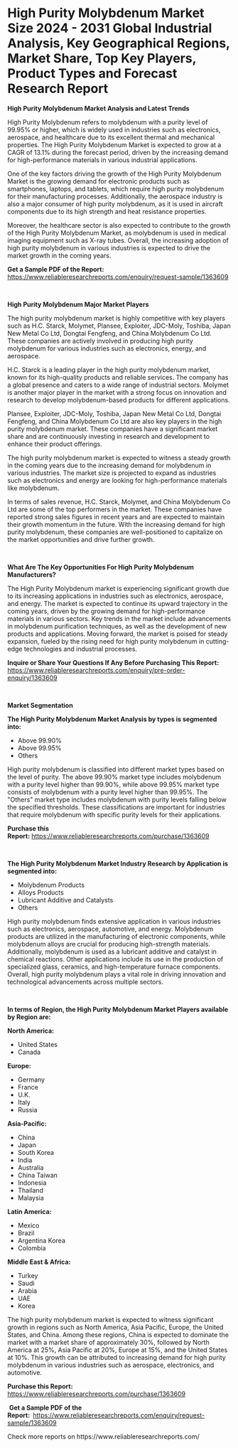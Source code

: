 <p><h1>High Purity Molybdenum Market Size 2024 - 2031 Global Industrial Analysis, Key Geographical Regions, Market Share, Top Key Players, Product Types and Forecast Research Report</h1></p><p><strong>High Purity Molybdenum Market Analysis and Latest Trends</strong></p>
<p><p>High Purity Molybdenum refers to molybdenum with a purity level of 99.95% or higher, which is widely used in industries such as electronics, aerospace, and healthcare due to its excellent thermal and mechanical properties. The High Purity Molybdenum Market is expected to grow at a CAGR of 13.1% during the forecast period, driven by the increasing demand for high-performance materials in various industrial applications.</p><p>One of the key factors driving the growth of the High Purity Molybdenum Market is the growing demand for electronic products such as smartphones, laptops, and tablets, which require high purity molybdenum for their manufacturing processes. Additionally, the aerospace industry is also a major consumer of high purity molybdenum, as it is used in aircraft components due to its high strength and heat resistance properties.</p><p>Moreover, the healthcare sector is also expected to contribute to the growth of the High Purity Molybdenum Market, as molybdenum is used in medical imaging equipment such as X-ray tubes. Overall, the increasing adoption of high purity molybdenum in various industries is expected to drive the market growth in the coming years.</p></p>
<p><strong>Get a Sample PDF of the Report:&nbsp;</strong> <a href="https://www.reliableresearchreports.com/enquiry/request-sample/1363609">https://www.reliableresearchreports.com/enquiry/request-sample/1363609</a></p>
<p>&nbsp;</p>
<p><strong>High Purity Molybdenum Major Market Players</strong></p>
<p><p>The high purity molybdenum market is highly competitive with key players such as H.C. Starck, Molymet, Plansee, Exploiter, JDC-Moly, Toshiba, Japan New Metal Co Ltd, Dongtai Fengfeng, and China Molybdenum Co Ltd. These companies are actively involved in producing high purity molybdenum for various industries such as electronics, energy, and aerospace.</p><p>H.C. Starck is a leading player in the high purity molybdenum market, known for its high-quality products and reliable services. The company has a global presence and caters to a wide range of industrial sectors. Molymet is another major player in the market with a strong focus on innovation and research to develop molybdenum-based products for different applications.</p><p>Plansee, Exploiter, JDC-Moly, Toshiba, Japan New Metal Co Ltd, Dongtai Fengfeng, and China Molybdenum Co Ltd are also key players in the high purity molybdenum market. These companies have a significant market share and are continuously investing in research and development to enhance their product offerings.</p><p>The high purity molybdenum market is expected to witness a steady growth in the coming years due to the increasing demand for molybdenum in various industries. The market size is projected to expand as industries such as electronics and energy are looking for high-performance materials like molybdenum.</p><p>In terms of sales revenue, H.C. Starck, Molymet, and China Molybdenum Co Ltd are some of the top performers in the market. These companies have reported strong sales figures in recent years and are expected to maintain their growth momentum in the future. With the increasing demand for high purity molybdenum, these companies are well-positioned to capitalize on the market opportunities and drive further growth.</p></p>
<p>&nbsp;</p>
<p><strong>What Are The Key Opportunities For High Purity Molybdenum Manufacturers?</strong></p>
<p><p>The High Purity Molybdenum market is experiencing significant growth due to its increasing applications in industries such as electronics, aerospace, and energy. The market is expected to continue its upward trajectory in the coming years, driven by the growing demand for high-performance materials in various sectors. Key trends in the market include advancements in molybdenum purification techniques, as well as the development of new products and applications. Moving forward, the market is poised for steady expansion, fueled by the rising need for high purity molybdenum in cutting-edge technologies and industrial processes.</p></p>
<p><strong>Inquire or Share Your Questions If Any Before Purchasing This Report:</strong> <a href="https://www.reliableresearchreports.com/enquiry/pre-order-enquiry/1363609">https://www.reliableresearchreports.com/enquiry/pre-order-enquiry/1363609</a></p>
<p>&nbsp;</p>
<p><strong>Market Segmentation</strong></p>
<p><strong>The High Purity Molybdenum Market Analysis by types is segmented into:</strong></p>
<p><ul><li>Above 99.90%</li><li>Above 99.95%</li><li>Others</li></ul></p>
<p><p>High purity molybdenum is classified into different market types based on the level of purity. The above 99.90% market type includes molybdenum with a purity level higher than 99.90%, while above 99.95% market type consists of molybdenum with a purity level higher than 99.95%. The "Others" market type includes molybdenum with purity levels falling below the specified thresholds. These classifications are important for industries that require molybdenum with specific purity levels for their applications.</p></p>
<p><strong>Purchase this Report:&nbsp;</strong><a href="https://www.reliableresearchreports.com/purchase/1363609">https://www.reliableresearchreports.com/purchase/1363609</a></p>
<p>&nbsp;</p>
<p><strong>The High Purity Molybdenum Market Industry Research by Application is segmented into:</strong></p>
<p><ul><li>Molybdenum Products</li><li>Alloys Products</li><li>Lubricant Additive and Catalysts</li><li>Others</li></ul></p>
<p><p>High purity molybdenum finds extensive application in various industries such as electronics, aerospace, automotive, and energy. Molybdenum products are utilized in the manufacturing of electronic components, while molybdenum alloys are crucial for producing high-strength materials. Additionally, molybdenum is used as a lubricant additive and catalyst in chemical reactions. Other applications include its use in the production of specialized glass, ceramics, and high-temperature furnace components. Overall, high purity molybdenum plays a vital role in driving innovation and technological advancements across multiple sectors.</p></p>
<p>&nbsp;</p>
<p><strong>In terms of Region, the High Purity Molybdenum Market Players available by Region are:</strong></p>
<p>
    <p> <strong> North America: </strong>
        <ul>
            <li>United States</li>
            <li>Canada</li>
        </ul>
        </p> 
    <p> <strong> Europe: </strong>
        <ul>
            <li>Germany</li>
            <li>France</li>
            <li>U.K.</li>
            <li>Italy</li>
            <li>Russia</li>
        </ul>
        </p> 
    <p> <strong> Asia-Pacific: </strong>
        <ul>
            <li>China</li>
            <li>Japan</li>
            <li>South Korea</li>
            <li>India</li>
            <li>Australia</li>
            <li>China Taiwan</li>
            <li>Indonesia</li>
            <li>Thailand</li>
            <li>Malaysia</li>
        </ul>
        </p> 
    <p> <strong> Latin America: </strong>
        <ul>
            <li>Mexico</li>
            <li>Brazil</li>
            <li>Argentina Korea</li>
            <li>Colombia</li>
        </ul>
        </p> 
    <p> <strong> Middle East & Africa: </strong>
        <ul>
            <li>Turkey</li>
            <li>Saudi</li>
            <li>Arabia</li>
            <li>UAE</li>
            <li>Korea</li>
        </ul>
    </p>
    </p>
<p><p>The high purity molybdenum market is expected to witness significant growth in regions such as North America, Asia Pacific, Europe, the United States, and China. Among these regions, China is expected to dominate the market with a market share of approximately 30%, followed by North America at 25%, Asia Pacific at 20%, Europe at 15%, and the United States at 10%. This growth can be attributed to increasing demand for high purity molybdenum in various industries such as aerospace, electronics, and automotive.</p></p>
<p><strong>Purchase this Report: </strong><a href="https://www.reliableresearchreports.com/purchase/1363609">https://www.reliableresearchreports.com/purchase/1363609</a></p>
<p>&nbsp;<strong>Get a Sample PDF of the Report:&nbsp;&nbsp;</strong><a href="https://www.reliableresearchreports.com/enquiry/request-sample/1363609">https://www.reliableresearchreports.com/enquiry/request-sample/1363609</a></p>
<p><strong></strong></p>
<p>Check more reports on https://www.reliableresearchreports.com/</p>